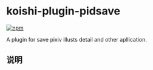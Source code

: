 # koishi-plugin-pidsave

[![npm](https://img.shields.io/npm/v/koishi-plugin-pidsave?style=flat-square)](https://www.npmjs.com/package/koishi-plugin-pidsave)

A plugin for save pixiv illusts detail and other apllication.

## 说明

